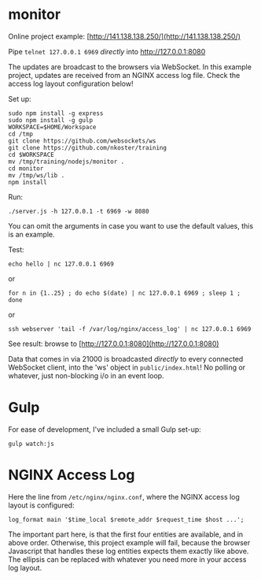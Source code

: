 # monitor

Online project example: [http://141.138.138.250/](http://141.138.138.250/)

Pipe `telnet 127.0.0.1 6969`  _directly_ into http://127.0.0.1:8080

The updates are broadcast to the browsers via WebSocket. In this example project, updates are received from an NGINX access log file. Check the access log layout configuration below!

Set up:

    sudo npm install -g express
    sudo npm install -g gulp
    WORKSPACE=$HOME/Workspace
    cd /tmp
    git clone https://github.com/websockets/ws
    git clone https://github.com/nkoster/training
    cd $WORKSPACE
    mv /tmp/training/nodejs/monitor .
    cd monitor
    mv /tmp/ws/lib .
    npm install

Run:

    ./server.js -h 127.0.0.1 -t 6969 -w 8080

You can omit the arguments in case you want to use the default values, this is an example.

Test:

    echo hello | nc 127.0.0.1 6969

or

    for n in {1..25} ; do echo $(date) | nc 127.0.0.1 6969 ; sleep 1 ; done

or

    ssh webserver 'tail -f /var/log/nginx/access_log' | nc 127.0.0.1 6969

See result: browse to [http://127.0.0.1:8080](http://127.0.0.1:8080)

Data that comes in via 21000 is broadcasted _directly_ to every connected WebSocket client, into the 'ws' object in  `public/index.html`! No polling or whatever, just non-blocking i/o in an event loop.

# Gulp

For ease of development, I've included a small Gulp set-up:

    gulp watch:js

# NGINX Access Log

Here the line from `/etc/nginx/nginx.conf`, where the NGINX access log layout is configured:

    log_format main '$time_local $remote_addr $request_time $host ...';

The important part here, is that the first four entities are available, and in above order. Otherwise, this project example will fail, because the browser Javascript that handles these log entities expects them exactly like above. The ellipsis can be replaced with whatever you need more in your access log layout.

